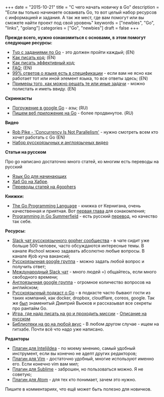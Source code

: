+++
date = "2015-10-21"
title = "С чего начать новичку в Go"
description = "Если вы только начинаете осваивать Go, то вот целый набор ресурсов с информацией и задания. А так же мест, где вам помогут или вы сможете найти проект под свой уровень"
keywords = ["newbies", "Go", "links", "golang"]
categories = ["Go", "newbies"]
draft = false
+++

**Прежде всего, нужно ознакомиться с основами, в этом помогут следующие ресурсы:**

 - [Тур с заданиями по Go](https://tour.golang.org/welcome/1) - это должен пройти каждый; (EN)
 - [Как писать код](http://golang.org/doc/code.html); (EN)
 - [Как писать эффективный код](http://golang.org/doc/effective_go.html);
 - [FAQ](http://golang.org/doc/faq); (EN)
 - [99% ответов о языке есть в спецификации](http://golang.org/ref/spec) - если вам не ясно как работает тот или иной элемент языка, то все ответы здесь; (EN)
 - [Примеры того, как можно решать те или иные задачи](https://gobyexample.com/) - можно полистать и иметь ввиду. (EN)

**Скринкасты**

 - [Погружение в google Go](https://www.youtube.com/playlist?list=PLBOo6DBmP5V9CAXxxl6EZxZpMmT_4ZOca) - азы; (RU)
 - [Пишем веб приложение на Go](https://www.youtube.com/channel/UC2ZML5bXoJrvAlhsqMVUvXg/videos) - более продвинутое. (RU)

**Видео**

 - [Rob Pike - 'Concurrency Is Not Parallelism'](https://www.youtube.com/watch?v=cN_DpYBzKso) - нужно смотреть всем кто хочет работать с Go (EN)
 - [Набор русскоязычных и англоязычных видео](http://4gophers.ru/video)

**Статьи на русском**

Про go написано достаточно много статей, ко многим есть переводы на русский

- [Язык Go для начинающих](http://habrahabr.ru/post/219459/)
- [Хаб Go на Хабре](http://habrahabr.ru/hub/go/).
- [Переводы статей на 4gophers](http://4gophers.ru/articles)



**Книжки:** 

 - [The Go Programming Language](http://www.amazon.com/Programming-Language-Addison-Wesley-Professional-Computing/dp/0134190440) - книжка от Кернигана, очень качественная и приятная. Вот [первая глава](http://www.gopl.io/ch1.pdf) для ознакомления; 
 - [Programming in Go Summerfield](http://www.amazon.com/dp/0321774639/?tag=stackoverfl08-20) - есть русский [перевод](http://www.ozon.ru/context/detail/id/19954705/), но качество так себе.

**Ресурсы:**

 - [Slack чат русскоязычного gopher сообщества](4gophers.com/slack) - в чате сидит уже больше 500 человек, часто обсуждаются интересные темы. В канале #school можно задавать абсолютно любые вопросы. В канале #job куча вакансий; 
 - [Русскоязычная google группа](https://groups.google.com/forum/#!forum/golang-ru) - можно задать любой вопрос и получить ответ;
 - [Международный Slack чат](http://bit.ly/go-slack-signup) - много людей =) общайтесь, если много свободного времени;
 - [Англоязычная google группа](https://groups.google.com/forum/#!forum/golang-nuts) - огромное количество вопросов на английском;
 - [Русскоязычный подкаст о Go](http://golangshow.com) - в подкасте часто бывают гости из таких компаний, как docker, dropbox, cloudflare, coreos, google. Так же [был](http://golangshow.com/episode/2015/09-03-016/) знаменитый Дмитрий Вьюков и рассказывал все секреты про рантайм Go.
 - [Игра, где надо писать на go и проходить миссии](http://gocode.io/) - [Описание на русском](http://habrahabr.ru/post/250281/)
 - [Библиотеки на go на любой вкус](https://github.com/avelino/awesome-go) - В любом другом случае - ищем на гитхабе. Почти всё что надо уже написано.

**Редакторы**

 - [Плагин для IntelijIdea](https://github.com/go-lang-plugin-org/go-lang-idea-plugin) - по моему мнению, самый удобный инструмент, если вы конечно не адепт других редакторов;
 - [Плагин для Vim](https://github.com/fatih/vim-go) - достаточно удобный, многие используют именно его. Если конечно vim вам мил;
 - [Плагин для Sublime](https://github.com/DisposaBoy/GoSublime) - заброшен, но пользоваться можно. Я не советую;
 - [Плагин для Atom](https://github.com/joefitzgerald/go-plus) - для тех кто понимает, зачем это нужно.


Пишите в комментариях, что ещё может быть полезно для новичков.
